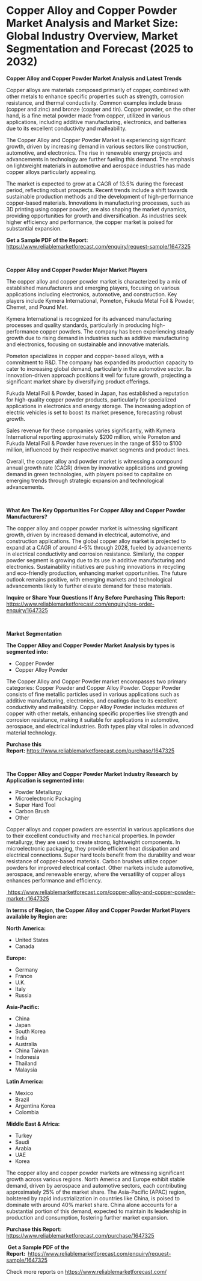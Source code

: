 <p><h1>Copper Alloy and Copper Powder Market Analysis and Market Size: Global Industry Overview, Market Segmentation and Forecast (2025 to 2032)</h1></p><p><strong>Copper Alloy and Copper Powder Market Analysis and Latest Trends</strong></p>
<p><p>Copper alloys are materials composed primarily of copper, combined with other metals to enhance specific properties such as strength, corrosion resistance, and thermal conductivity. Common examples include brass (copper and zinc) and bronze (copper and tin). Copper powder, on the other hand, is a fine metal powder made from copper, utilized in various applications, including additive manufacturing, electronics, and batteries due to its excellent conductivity and malleability.</p><p>The Copper Alloy and Copper Powder Market is experiencing significant growth, driven by increasing demand in various sectors like construction, automotive, and electronics. The rise in renewable energy projects and advancements in technology are further fueling this demand. The emphasis on lightweight materials in automotive and aerospace industries has made copper alloys particularly appealing.</p><p>The market is expected to grow at a CAGR of 13.5% during the forecast period, reflecting robust prospects. Recent trends include a shift towards sustainable production methods and the development of high-performance copper-based materials. Innovations in manufacturing processes, such as 3D printing using copper powder, are also shaping the market dynamics, providing opportunities for growth and diversification. As industries seek higher efficiency and performance, the copper market is poised for substantial expansion.</p></p>
<p><strong>Get a Sample PDF of the Report:&nbsp;</strong> <a href="https://www.reliablemarketforecast.com/enquiry/request-sample/1647325?utm_campaign=3096&utm_medium=2&utm_source=Github&utm_content=ia&utm_term=29032025&utm_id=copper-alloy-and-copper-powder">https://www.reliablemarketforecast.com/enquiry/request-sample/1647325</a></p>
<p>&nbsp;</p>
<p><strong>Copper Alloy and Copper Powder Major Market Players</strong></p>
<p><p>The copper alloy and copper powder market is characterized by a mix of established manufacturers and emerging players, focusing on various applications including electronics, automotive, and construction. Key players include Kymera International, Pometon, Fukuda Metal Foil & Powder, Chemet, and Pound Met. </p><p>Kymera International is recognized for its advanced manufacturing processes and quality standards, particularly in producing high-performance copper powders. The company has been experiencing steady growth due to rising demand in industries such as additive manufacturing and electronics, focusing on sustainable and innovative materials.</p><p>Pometon specializes in copper and copper-based alloys, with a commitment to R&D. The company has expanded its production capacity to cater to increasing global demand, particularly in the automotive sector. Its innovation-driven approach positions it well for future growth, projecting a significant market share by diversifying product offerings.</p><p>Fukuda Metal Foil & Powder, based in Japan, has established a reputation for high-quality copper powder products, particularly for specialized applications in electronics and energy storage. The increasing adoption of electric vehicles is set to boost its market presence, forecasting robust growth.</p><p>Sales revenue for these companies varies significantly, with Kymera International reporting approximately $200 million, while Pometon and Fukuda Metal Foil & Powder have revenues in the range of $50 to $100 million, influenced by their respective market segments and product lines.</p><p>Overall, the copper alloy and powder market is witnessing a compound annual growth rate (CAGR) driven by innovative applications and growing demand in green technologies, with players poised to capitalize on emerging trends through strategic expansion and technological advancements.</p></p>
<p>&nbsp;</p>
<p><strong>What Are The Key Opportunities For Copper Alloy and Copper Powder Manufacturers?</strong></p>
<p><p>The copper alloy and copper powder market is witnessing significant growth, driven by increased demand in electrical, automotive, and construction applications. The global copper alloy market is projected to expand at a CAGR of around 4-5% through 2028, fueled by advancements in electrical conductivity and corrosion resistance. Similarly, the copper powder segment is growing due to its use in additive manufacturing and electronics. Sustainability initiatives are pushing innovations in recycling and eco-friendly production, enhancing market opportunities. The future outlook remains positive, with emerging markets and technological advancements likely to further elevate demand for these materials.</p></p>
<p><strong>Inquire or Share Your Questions If Any Before Purchasing This Report:</strong> <a href="https://www.reliablemarketforecast.com/enquiry/pre-order-enquiry/1647325?utm_campaign=3096&utm_medium=2&utm_source=Github&utm_content=ia&utm_term=29032025&utm_id=copper-alloy-and-copper-powder">https://www.reliablemarketforecast.com/enquiry/pre-order-enquiry/1647325</a></p>
<p>&nbsp;</p>
<p><strong>Market Segmentation</strong></p>
<p><strong>The Copper Alloy and Copper Powder Market Analysis by types is segmented into:</strong></p>
<p><ul><li>Copper Powder</li><li>Copper Alloy Powder</li></ul></p>
<p><p>The Copper Alloy and Copper Powder market encompasses two primary categories: Copper Powder and Copper Alloy Powder. Copper Powder consists of fine metallic particles used in various applications such as additive manufacturing, electronics, and coatings due to its excellent conductivity and malleability. Copper Alloy Powder includes mixtures of copper with other metals, enhancing specific properties like strength and corrosion resistance, making it suitable for applications in automotive, aerospace, and electrical industries. Both types play vital roles in advanced material technology.</p></p>
<p><strong>Purchase this Report:&nbsp;</strong><a href="https://www.reliablemarketforecast.com/purchase/1647325?utm_campaign=3096&utm_medium=2&utm_source=Github&utm_content=ia&utm_term=29032025&utm_id=copper-alloy-and-copper-powder">https://www.reliablemarketforecast.com/purchase/1647325</a></p>
<p>&nbsp;</p>
<p><strong>The Copper Alloy and Copper Powder Market Industry Research by Application is segmented into:</strong></p>
<p><ul><li>Powder Metallurgy</li><li>Microelectronic Packaging</li><li>Super Hard Tool</li><li>Carbon Brush</li><li>Other</li></ul></p>
<p><p>Copper alloys and copper powders are essential in various applications due to their excellent conductivity and mechanical properties. In powder metallurgy, they are used to create strong, lightweight components. In microelectronic packaging, they provide efficient heat dissipation and electrical connections. Super hard tools benefit from the durability and wear resistance of copper-based materials. Carbon brushes utilize copper powders for improved electrical contact. Other markets include automotive, aerospace, and renewable energy, where the versatility of copper alloys enhances performance and efficiency.</p></p>
<p><a href="https://www.reliablemarketforecast.com/copper-alloy-and-copper-powder-market-r1647325?utm_campaign=3096&utm_medium=2&utm_source=Github&utm_content=ia&utm_term=29032025&utm_id=copper-alloy-and-copper-powder">&nbsp;https://www.reliablemarketforecast.com/copper-alloy-and-copper-powder-market-r1647325</a></p>
<p><strong>In terms of Region, the Copper Alloy and Copper Powder Market Players available by Region are:</strong></p>
<p>
    <p> <strong> North America: </strong>
        <ul>
            <li>United States</li>
            <li>Canada</li>
        </ul>
        </p> 
    <p> <strong> Europe: </strong>
        <ul>
            <li>Germany</li>
            <li>France</li>
            <li>U.K.</li>
            <li>Italy</li>
            <li>Russia</li>
        </ul>
        </p> 
    <p> <strong> Asia-Pacific: </strong>
        <ul>
            <li>China</li>
            <li>Japan</li>
            <li>South Korea</li>
            <li>India</li>
            <li>Australia</li>
            <li>China Taiwan</li>
            <li>Indonesia</li>
            <li>Thailand</li>
            <li>Malaysia</li>
        </ul>
        </p> 
    <p> <strong> Latin America: </strong>
        <ul>
            <li>Mexico</li>
            <li>Brazil</li>
            <li>Argentina Korea</li>
            <li>Colombia</li>
        </ul>
        </p> 
    <p> <strong> Middle East & Africa: </strong>
        <ul>
            <li>Turkey</li>
            <li>Saudi</li>
            <li>Arabia</li>
            <li>UAE</li>
            <li>Korea</li>
        </ul>
    </p>
    </p>
<p><p>The copper alloy and copper powder markets are witnessing significant growth across various regions. North America and Europe exhibit stable demand, driven by aerospace and automotive sectors, each contributing approximately 25% of the market share. The Asia-Pacific (APAC) region, bolstered by rapid industrialization in countries like China, is poised to dominate with around 40% market share. China alone accounts for a substantial portion of this demand, expected to maintain its leadership in production and consumption, fostering further market expansion.</p></p>
<p><strong>Purchase this Report: </strong><a href="https://www.reliablemarketforecast.com/purchase/1647325?utm_campaign=3096&utm_medium=2&utm_source=Github&utm_content=ia&utm_term=29032025&utm_id=copper-alloy-and-copper-powder">https://www.reliablemarketforecast.com/purchase/1647325</a></p>
<p>&nbsp;<strong>Get a Sample PDF of the Report:&nbsp;&nbsp;</strong><a href="https://www.reliablemarketforecast.com/enquiry/request-sample/1647325?utm_campaign=3096&utm_medium=2&utm_source=Github&utm_content=ia&utm_term=29032025&utm_id=copper-alloy-and-copper-powder">https://www.reliablemarketforecast.com/enquiry/request-sample/1647325</a></p>
<p><strong></strong></p>
<p>Check more reports on <a href="https://www.reliablemarketforecast.com/?utm_campaign=3096&utm_medium=2&utm_source=Github&utm_content=ia&utm_term=29032025&utm_id=copper-alloy-and-copper-powder">https://www.reliablemarketforecast.com/</a></p>